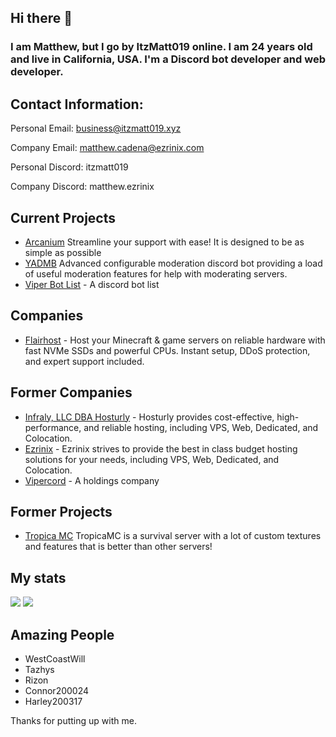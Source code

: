 ## Hi there 👋

<h3> I am Matthew, but I go by ItzMatt019 online. I am 24 years old and live in California, USA. I'm a Discord bot developer and web developer.</h3>

<h2>Contact Information:</h2>

Personal Email: business@itzmatt019.xyz

Company Email: matthew.cadena@ezrinix.com

Personal Discord: itzmatt019

Company Discord: matthew.ezrinix

<h2>Current Projects</h2>
<ul>
  <li><a href="https://arcaniumbot.xyz/"> Arcanium</a> Streamline your support with ease! It is designed to be as simple as possible</li>
  <li><a href="https://yadmb.xyz/"> YADMB</a> Advanced configurable moderation discord bot providing a load of useful moderation features for help with moderating servers.</li>
  <li><a href="https://viperbotlist.com">Viper Bot List</a> - A discord bot list</li>
</ul>


<h2>Companies</h2>
<ul>
  <li><a href="https://flair.host">Flairhost</a> - Host your Minecraft & game servers on reliable hardware with fast NVMe SSDs and powerful CPUs. Instant setup, DDoS protection, and expert support included.</li>
</ul>

<h2>Former Companies</h2>
<ul>
  <li><a href="https://hosturly.com">Infraly, LLC DBA Hosturly</a> - Hosturly provides cost-effective, high-performance, and reliable hosting, including VPS, Web, Dedicated, and Colocation.</li>
  <li><a href="https://ezrinix.com">Ezrinix</a> - Ezrinix strives to provide the best in class budget hosting solutions for your needs, including VPS, Web, Dedicated, and Colocation.</li>
  <li><a href="https://vipercord.com">Vipercord</a> - A holdings company</li>
</ul>

<h2>Former Projects</h2>
<ul>
  <li><a href="https://www.tropicamc.com/"> Tropica MC</a> TropicaMC is a survival server with a lot of custom textures and features that is better than other servers!</li>

</ul>

<h2>My stats</h2>
<img src="https://github-readme-stats.vercel.app/api?username=itzmatt019&show_icons=true&theme=radical&count_private=true&include_all_commits=true">
<img src="https://github-readme-stats.vercel.app/api/top-langs/?username=itzmatt019&theme=radical&layout=compact">

<h2>Amazing People</h2>
<ul>
  <li>WestCoastWill</li>
  <li>Tazhys</li>
  <li>Rizon</li>
  <li>Connor200024</li>
  <li>Harley200317</li>
</ul>

Thanks for putting up with me.
